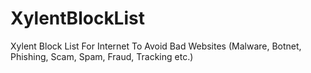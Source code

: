 # XylentBlockList
 Xylent Block List For Internet To Avoid Bad Websites (Malware, Botnet, Phishing, Scam, Spam, Fraud, Tracking etc.)